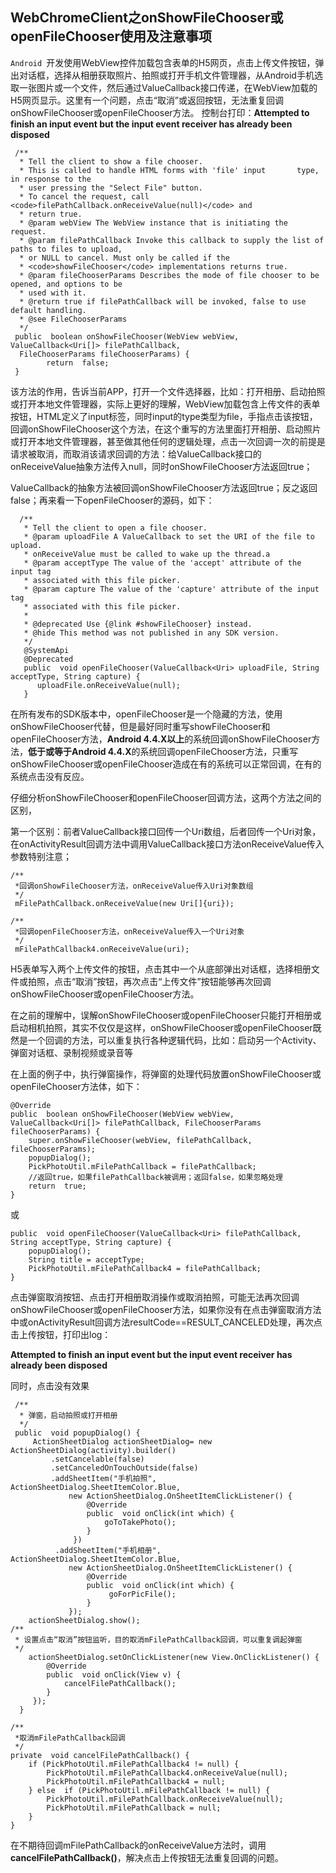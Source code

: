 ##  WebChromeClient之onShowFileChooser或openFileChooser使用及注意事项
`Android `开发使用WebView控件加载包含表单的H5网页，点击上传文件按钮，弹出对话框，选择从相册获取照片、拍照或打开手机文件管理器，从Android手机选取一张图片或一个文件，然后通过ValueCallback接口传递，在WebView加载的H5网页显示。这里有一个问题，点击“取消”或返回按钮，无法重复回调onShowFileChooser或openFileChooser方法。
控制台打印：**Attempted to finish an input event but the input event receiver has already been disposed**
		
	 /**
	  * Tell the client to show a file chooser.
	  * This is called to handle HTML forms with 'file' input 		type, in response to the
	  * user pressing the "Select File" button.
	  * To cancel the request, call <code>filePathCallback.onReceiveValue(null)</code> and
	  * return true.
	  * @param webView The WebView instance that is initiating the request.
	  * @param filePathCallback Invoke this callback to supply the list of paths to files to upload,
	  * or NULL to cancel. Must only be called if the
	  * <code>showFileChooser</code> implementations returns true.
	  * @param fileChooserParams Describes the mode of file chooser to be opened, and options to be
      * used with it.
	  * @return true if filePathCallback will be invoked, false to use default handling.
	  * @see FileChooserParams
	  */
	 public  boolean onShowFileChooser(WebView webView, ValueCallback<Uri[]> filePathCallback,
	  FileChooserParams fileChooserParams) {
			return  false;
	 }

该方法的作用，告诉当前APP，打开一个文件选择器，比如：打开相册、启动拍照或打开本地文件管理器，实际上更好的理解，WebView加载包含上传文件的表单按钮，HTML定义了input标签，同时input的type类型为file，手指点击该按钮，回调onShowFileChooser这个方法，在这个重写的方法里面打开相册、启动照片或打开本地文件管理器，甚至做其他任何的逻辑处理，点击一次回调一次的前提是请求被取消，而取消该请求回调的方法：给ValueCallback接口的onReceiveValue抽象方法传入null，同时onShowFileChooser方法返回true；

ValueCallback的抽象方法被回调onShowFileChooser方法返回true；反之返回false；再来看一下openFileChooser的源码，如下：

	  /**
	   * Tell the client to open a file chooser.
	   * @param uploadFile A ValueCallback to set the URI of the file to upload.
	   * onReceiveValue must be called to wake up the thread.a
	   * @param acceptType The value of the 'accept' attribute of the input tag
	   * associated with this file picker.
	   * @param capture The value of the 'capture' attribute of the input tag
	   * associated with this file picker.
	   *
	   * @deprecated Use {@link #showFileChooser} instead.
	   * @hide This method was not published in any SDK version.
	   */
	   @SystemApi
	   @Deprecated
	   public  void openFileChooser(ValueCallback<Uri> uploadFile, String acceptType, String capture) {
          uploadFile.onReceiveValue(null);
	   }
在所有发布的SDK版本中，openFileChooser是一个隐藏的方法，使用onShowFileChooser代替，但是最好同时重写showFileChooser和openFileChooser方法，**Android 4.4.X以上**的系统回调onShowFileChooser方法，**低于或等于Android 4.4.X**的系统回调openFileChooser方法，只重写onShowFileChooser或openFileChooser造成在有的系统可以正常回调，在有的系统点击没有反应。

仔细分析onShowFileChooser和openFileChooser回调方法，这两个方法之间的区别，

第一个区别：前者ValueCallback接口回传一个Uri数组，后者回传一个Uri对象，在onActivityResult回调方法中调用ValueCallback接口方法onReceiveValue传入参数特别注意；	
		
	/**
	 *回调onShowFileChooser方法，onReceiveValue传入Uri对象数组
	 */
	 mFilePathCallback.onReceiveValue(new Uri[]{uri});

	/**
	 *回调openFileChooser方法，onReceiveValue传入一个Uri对象
	 */
	 mFilePathCallback4.onReceiveValue(uri);
	
H5表单写入两个上传文件的按钮，点击其中一个从底部弹出对话框，选择相册文件或拍照，点击“取消”按钮，再次点击“上传文件”按钮能够再次回调onShowFileChooser或openFileChooser方法。

在之前的理解中，误解onShowFileChooser或openFileChooser只能打开相册或启动相机拍照，其实不仅仅是这样，onShowFileChooser或openFileChooser既然是一个回调的方法，可以重复执行各种逻辑代码，比如：启动另一个Activity、弹窗对话框、录制视频或录音等

在上面的例子中，执行弹窗操作，将弹窗的处理代码放置onShowFileChooser或openFileChooser方法体，如下：

	@Override
	public  boolean onShowFileChooser(WebView webView, ValueCallback<Uri[]> filePathCallback, FileChooserParams fileChooserParams) {
		super.onShowFileChooser(webView, filePathCallback, fileChooserParams);
		popupDialog();
		PickPhotoUtil.mFilePathCallback = filePathCallback;
		//返回true，如果filePathCallback被调用；返回false，如果忽略处理
		return  true;
	}

或

	public  void openFileChooser(ValueCallback<Uri> filePathCallback, String acceptType, String capture) {
		popupDialog();
		String title = acceptType;
		PickPhotoUtil.mFilePathCallback4 = filePathCallback;
	}

点击弹窗取消按钮、点击打开相册取消操作或取消拍照，可能无法再次回调onShowFileChooser或openFileChooser方法，如果你没有在点击弹窗取消方法中或onActivityResult回调方法resultCode==RESULT_CANCELED处理，再次点击上传按钮，打印出log：

**Attempted to finish an input event but the input event receiver has already been disposed**

同时，点击没有效果

	 /**
	  * 弹窗，启动拍照或打开相册
	  */
	 public  void popupDialog() {
		 ActionSheetDialog actionSheetDialog= new ActionSheetDialog(activity).builder()
			 .setCancelable(false)
			 .setCanceledOnTouchOutside(false)
			 .addSheetItem("手机拍照", ActionSheetDialog.SheetItemColor.Blue,
				 new ActionSheetDialog.OnSheetItemClickListener() {
					 @Override
					 public  void onClick(int which) {
						 goToTakePhoto();
					 }
				  })
			  .addSheetItem("手机相册", ActionSheetDialog.SheetItemColor.Blue,
				 new ActionSheetDialog.OnSheetItemClickListener() {
					 @Override
					 public  void onClick(int which) {
						  goForPicFile();
					 }
				 });
		actionSheetDialog.show();
	/**
	 * 设置点击“取消”按钮监听，目的取消mFilePathCallback回调，可以重复调起弹窗
	 */
		actionSheetDialog.setOnClickListener(new View.OnClickListener() {
			@Override
			public  void onClick(View v) {
				cancelFilePathCallback();
			}
		 });
	  }
	  
	/**
	 *取消mFilePathCallback回调
	 */
	private  void cancelFilePathCallback() {
		if (PickPhotoUtil.mFilePathCallback4 != null) {
			PickPhotoUtil.mFilePathCallback4.onReceiveValue(null);
			PickPhotoUtil.mFilePathCallback4 = null;
		} else  if (PickPhotoUtil.mFilePathCallback != null) {
			PickPhotoUtil.mFilePathCallback.onReceiveValue(null);
			PickPhotoUtil.mFilePathCallback = null;
		}
	}

在不期待回调mFilePathCallback的onReceiveValue方法时，调用**cancelFilePathCallback()**，解决点击上传按钮无法重复回调的问题。
